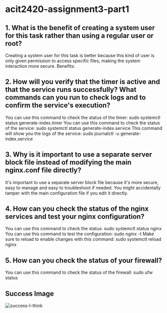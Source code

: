 # acit2420-assignment3-part1
## 1. What is the benefit of creating a system user for this task rather than using a regular user or root?
Creating a system user for this task is better because this kind of user is only given permission to access specific files, making the system interaction more secure. 
Benefits:

## 2. How will you verify that the timer is active and that the service runs successfully? What commands can you run to check logs and to confirm the service's execution?
You can use this command to check the status of the timer: sudo systemctl status generate-index.timer
You can use this command to check the status of the service: sudo systemctl status generate-index.service
This command will show you the logs of the service: sudo journalctl -u generate-index.service

## 3. Why is it important to use a separate server block file instead of modifying the main nginx.conf file directly?
It's important to use a separate server block file because it's more secure, easy to manage and easy to troubleshoot if needed. You might accidentally tamper with the main configuration file if you edit it directly. 

## 4. How can you check the status of the nginx services and test your nginx configuration?
You can use this command to check the status: sudo systemctl status nginx
You can use this command to test the configuration: sudo nginx -t
Make sure to reload to enable changes with this command: sudo systemctl reload nginx

## 5. How can you check the status of your firewall?
You can use this command to check the status of the firewall: sudo ufw status

 ## Success Image
![success-I-think](https://github.com/user-attachments/assets/b3a21086-e334-493c-be29-3299c5d4a872)





